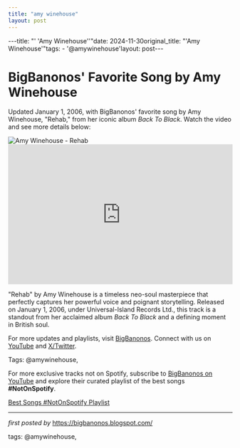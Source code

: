 ```yaml
---
title: "amy winehouse"
layout: post
---
```

---title: "' 'Amy Winehouse''"date: 2024-11-30original_title: "'Amy Winehouse'"tags:  - '@amywinehouse'layout: post---<!-- Post Title --><h1 >BigBanonos' Favorite Song by Amy Winehouse</h1> <!-- Introductory Text --><p >Updated January 1, 2006, with BigBanonos' favorite song by Amy Winehouse, "Rehab," from her iconic album *Back To Black*. Watch the video and see more details below:</p> <!-- Featured Image --><div > <img src="https://upload.wikimedia.org/wikipedia/en/7/71/Amy_Winehouse_-_Rehab.jpg" alt="Amy Winehouse - Rehab" /></div> <!-- YouTube Video Embed --><div > <iframe width="100%" height="315" src="https://www.youtube.com/embed/KUmZp8pR1uc" title="Amy Winehouse - Rehab" frameborder="0" allow="accelerometer; autoplay; clipboard-write; encrypted-media; gyroscope; picture-in-picture; web-share" referrerpolicy="strict-origin-when-cross-origin" allowfullscreen></iframe></div> <!-- Song Information --><div > <p>"Rehab" by Amy Winehouse is a timeless neo-soul masterpiece that perfectly captures her powerful voice and poignant storytelling. Released on January 1, 2006, under Universal-Island Records Ltd., this track is a standout from her acclaimed album *Back To Black* and a defining moment in British soul.</p></div> <!-- Footer Links --><div > <p>For more updates and playlists, visit <a href="https://bigbanonos.blogspot.com/" target="_blank">BigBanonos</a>. Connect with us on <a href="https://www.youtube.com/@BigBanonos" target="_blank">YouTube</a> and <a href="https://x.com/bigbanonos" target="_blank">X/Twitter</a>.</p></div> <!-- Tags --><p >Tags: @amywinehouse,</p><!--Subscribe and Playlist Links--><div>    <p>For more exclusive tracks not on Spotify, subscribe to <a href="https://www.youtube.com/@BigBanonos" target="_blank">BigBanonos on YouTube</a> and explore their curated playlist of the best songs <strong>#NotOnSpotify</strong>.</p>    <p><a href="https://www.youtube.com/playlist?list=PLtuNtuTatqI0kFahUCbtbfenC_ET5O_tr" target="_blank">Best Songs #NotOnSpotify Playlist<br /></a></p></div><hr /><p><em>first posted by</em> <a href="https://bigbanonos.blogspot.com/" rel="noopener" target="_new">https://bigbanonos.blogspot.com/</a></p><p>tags: @amywinehouse,</p>